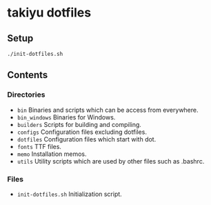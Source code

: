 # takiyu dotfiles #

## Setup ##
```
./init-dotfiles.sh
```

## Contents ##

### Directories ###

* `bin`
    Binaries and scripts which can be access from everywhere.
* `bin_windows`
    Binaries for Windows.
* `builders`
    Scripts for building and compiling.
* `configs`
    Configuration files excluding dotfiles.
* `dotfiles`
    Configuration files which start with dot.
* `fonts`
    TTF files.
* `memo`
    Installation memos.
* `utils`
    Utility scripts which are used by other files such as .bashrc.

### Files ###

* `init-dotfiles.sh`
    Initialization script.
